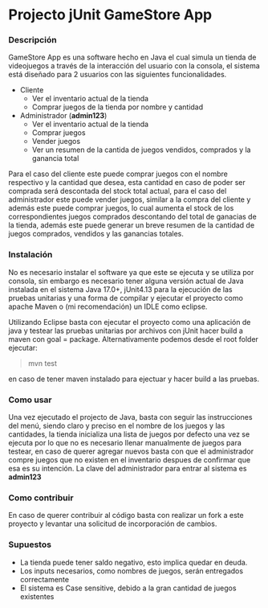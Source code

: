 # Projecto jUnit GameStore App

### Descripción
GameStore App es una software hecho en Java el cual simula un tienda de videojuegos a través de la interacción del usuario con la consola, el sistema está diseñado para 2 usuarios con las siguientes funcionalidades.

* Cliente
  * Ver el inventario actual de la tienda
  * Comprar juegos de la tienda por nombre y cantidad
* Administrador (**admin123**)
    * Ver el inventario actual de la tienda
    * Comprar juegos
    * Vender juegos
    * Ver un resumen de la cantida de juegos vendidos, comprados y la ganancia total

Para el caso del cliente este puede comprar juegos con el nombre respectivo y la cantidad que desea, esta cantidad en caso de poder ser comprada será descontada del stock total actual, para el caso del administrador este puede vender juegos, similar a la compra del cliente y además este puede comprar juegos, lo cual aumenta el stock de los correspondientes juegos comprados descontando del total de ganacias de la tienda, además este puede generar un breve resumen de la cantidad de juegos comprados, vendidos y las ganancias totales.

### Instalación

No es necesario instalar el software ya que este se ejecuta y se utiliza por consola, sin embargo es necesario tener alguna versión actual de Java instalada en el sistema Java 17.0+, jUnit4.13 para la ejecución de las pruebas unitarias y una forma de compilar y ejecutar el proyecto como apache Maven o (mi recomendación) un IDLE como eclipse.

Utilizando Eclipse basta con ejecutar el proyecto como una aplicación de java y testear las pruebas unitarias por archivos con jUnit hacer build a maven con goal = package.
Alternativamente podemos desde el root folder ejecutar:

>mvn test

en caso de tener maven instalado para ejectuar y hacer build a las pruebas.

### Como usar

Una vez ejecutado el projecto de Java, basta con seguir las instrucciones del menú, siendo claro y preciso en el nombre de los juegos y las cantidades, la tienda inicializa una lista de juegos por defecto una vez se ejecuta por lo que no es necesario llenar manualmente de juegos para testear, en caso de querer agregar nuevos basta con que el administrador compre juegos que no existen en el inventario despues de confirmar que esa es su intención. La clave del administrador para entrar al sistema es **admin123**

### Como contribuir

En caso de querer contribuir al código basta con realizar un fork a este proyecto y levantar una solicitud de incorporación de cambios.

### Supuestos

* La tienda puede tener saldo negativo, esto implica quedar en deuda.
* Los inputs necesarios, como nombres de juegos, serán entregados correctamente
* El sistema es Case sensitive, debido a la gran cantidad de juegos existentes

